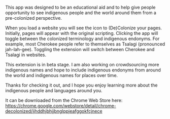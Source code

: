 This app was designed to be an educational aid and to help give people opportunity to see indigenous people and the world around them from a pre-colonized perspective. 

When you load a website you will see the icon to (De)Colonize your pages. Initially, pages will appear with the original scripting. Clicking the app will toggle between the colonized terminology and indigenous endonyms. For example, most Cherokee people refer to themselves as Tsalagi (pronounced jah-lah-gee). Toggling the extension will switch between Cherokee and Tsalagi in websites. 

This extension is in beta stage. I am also working on crowdsourcing more indigenous names and hope to include indigenous endonyms from around the world and indigenous names for places over time. 

Thanks for checking it out, and I hope you enjoy learning more about the indigenous people and languages around you.

It can be downloaded from the Chrome Web Store here: https://chrome.google.com/webstore/detail/chrome-decolonized/ijhddhjbhjjbnglppjeafggokfcjnece
